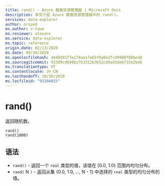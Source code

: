 ```yaml
---
title: rand() - Azure 数据资源管理器 | Microsoft Docs
description: 本文介绍 Azure 数据资源管理器中的 rand()。
services: data-explorer
author: orspod
ms.author: v-tawe
ms.reviewer: alexans
ms.service: data-explorer
ms.topic: reference
origin.date: 02/13/2020
ms.date: 09/30/2020
ms.openlocfilehash: 4448d91f7e174aea7e65f0a0e2fcd9900f88bedd
ms.sourcegitcommit: 93309cd649b17b3312b3b52cd9ad1de6f3542beb
ms.translationtype: HT
ms.contentlocale: zh-CN
ms.lasthandoff: 10/30/2020
ms.locfileid: "93104015"
---
```

# <a name="rand"></a>rand()

返回随机数。

```kusto
rand()
rand(1000)
```

## <a name="syntax"></a>语法

* `rand()` - 返回一个 `real` 类型的值，该值在 [0.0, 1.0) 范围内均匀分布。
* `rand(` N `)` - 返回从集 {0.0, 1.0, ..., N - 1} 中选择的 `real` 类型的均匀分布的值。